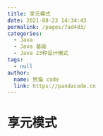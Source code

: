 ```yaml
---
title: 享元模式
date: 2021-08-23 14:34:43
permalink: /pages/7ad4d3/
categories: 
  - Java
  - Java 基础
  - Java 23种设计模式
tags: 
  - null
author: 
  name: 熊猫 code
  link: https://pandacode.cn
---
```


# 享元模式